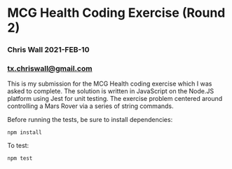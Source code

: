 # MCG Health Coding Exercise (Round 2)

### Chris Wall 2021-FEB-10
### <tx.chriswall@gmail.com>


This is my submission for the MCG Health coding exercise which I was asked to complete.  The solution is written in JavaScript on the Node.JS platform using Jest for unit testing.
The exercise problem  centered around controlling a Mars Rover via a series of string commands.

Before running the tests, be sure to install dependencies:

`npm install`

To test:

`npm test`


